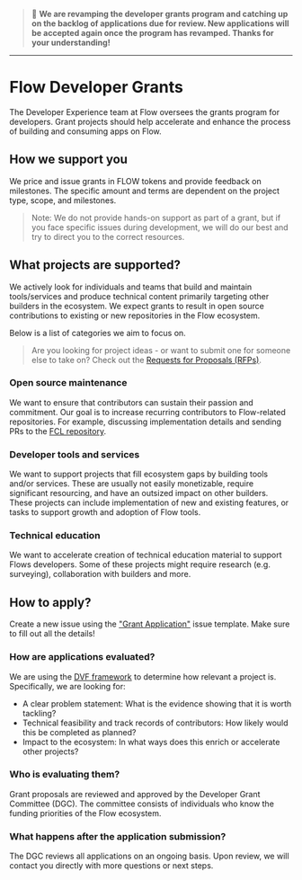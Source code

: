 > 🚧 **We are revamping the developer grants program and catching up on the backlog of applications due for review. New applications will be accepted again once the program has revamped. Thanks for your understanding!**

---

# Flow Developer Grants

The Developer Experience team at Flow oversees the grants program for developers. Grant projects should help accelerate and enhance the process of building and consuming apps on Flow.

## How we support you

We price and issue grants in FLOW tokens and provide feedback on milestones. The specific amount and terms are dependent on the project type, scope, and milestones.

> Note: We do not provide hands-on support as part of a grant, but if you face specific issues during development, we will do our best and try to direct you to the correct resources.

## What projects are supported?

We actively look for individuals and teams that build and maintain tools/services and produce technical content primarily targeting other builders in the ecosystem. We expect grants to result in open source contributions to existing or new repositories in the Flow ecosystem.

Below is a list of categories we aim to focus on.

> Are you looking for project ideas - or want to submit one for someone else to take on? Check out the [Requests for Proposals (RFPs)](https://github.com/onflow/developer-grants/issues?q=is%3Aissue+is%3Aopen+label%3Awishlist).

### Open source maintenance

We want to ensure that contributors can sustain their passion and commitment. Our goal is to increase recurring contributors to Flow-related repositories. For example, discussing implementation details and sending PRs to the [FCL repository](https://github.com/onflow/fcl-js).

### Developer tools and services

We want to support projects that fill ecosystem gaps by building tools and/or services. These are usually not easily monetizable, require significant resourcing, and have an outsized impact on other builders. These projects can include implementation of new and existing features, or tasks to support growth and adoption of Flow tools.

### Technical education

We want to accelerate creation of technical education material to support Flows developers. Some of these projects might require research (e.g. surveying), collaboration with builders and more.

## How to apply?

Create a new issue using the ["Grant Application"](https://github.com/onflow/developer-grants/issues/new?assignees=alxflw&labels=in+review&template=grant-application.md&title=) issue template. Make sure to fill out all the details!

### How are applications evaluated?

We are using the [DVF framework](https://tryble.atlassian.net/wiki/spaces/prioritizr/pages/254738466/Design+Thinking+Desirability+Viability+and+Feasibility+DVF) to determine how relevant a project is. Specifically, we are looking for:

- A clear problem statement: What is the evidence showing that it is worth tackling?
- Technical feasibility and track records of contributors: How likely would this be completed as planned?
- Impact to the ecosystem: In what ways does this enrich or accelerate other projects?

### Who is evaluating them?

Grant proposals are reviewed and approved by the Developer Grant Committee (DGC). The committee consists of individuals who know the funding priorities of the Flow ecosystem.

### What happens after the application submission?

The DGC reviews all applications on an ongoing basis. Upon review, we will contact you directly with more questions or next steps.
